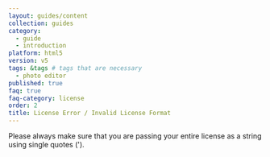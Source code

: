 ```yaml
---
layout: guides/content
collection: guides
category:
  - guide
  - introduction
platform: html5
version: v5
tags: &tags # tags that are necessary
  - photo editor
published: true
faq: true
faq-category: license
order: 2
title: License Error / Invalid License Format
---
```


Please always make sure that you are passing your entire license as a string using single quotes (').